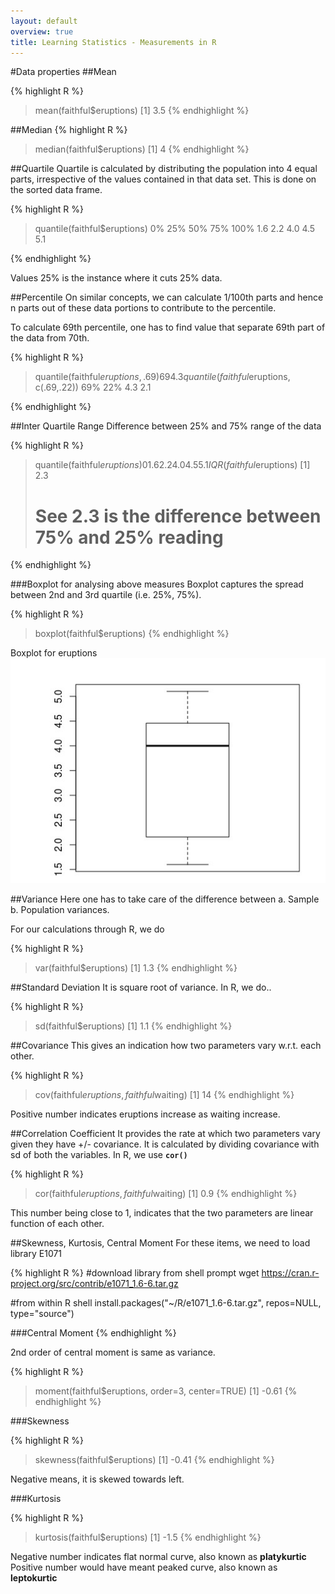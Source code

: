 ```yaml
---
layout: default
overview: true
title: Learning Statistics - Measurements in R
---
```


#Data properties
##Mean

{% highlight R %}
> mean(faithful$eruptions)
[1] 3.5
{% endhighlight %}


##Median
{% highlight R %}

> median(faithful$eruptions)
[1] 4
{% endhighlight %}


##Quartile
Quartile is calculated by distributing the population into 4 equal parts, irrespective of the values contained in that data set. This is done on the sorted data frame.

{% highlight R %}

> quantile(faithful$eruptions)
  0%  25%  50%  75% 100% 
 1.6  2.2  4.0  4.5  5.1 

{% endhighlight %}


Values 25% is the instance where it cuts 25% data.

##Percentile
On similar concepts, we can calculate 1/100th parts and hence n parts out of these data portions to contribute to the percentile.

To calculate 69th percentile, one has to find value that separate 69th part of the data from 70th.

{% highlight R %}

> quantile(faithful$eruptions, .69)
69% 
4.3 
> quantile(faithful$eruptions, c(.69,.22))
69% 22% 
4.3 2.1 
> 

{% endhighlight  %}


##Inter Quartile Range
Difference between 25% and 75% range of the data

{% highlight R %}

> quantile(faithful$eruptions)
  0%  25%  50%  75% 100% 
 1.6  2.2  4.0  4.5  5.1 
> IQR(faithful$eruptions)
[1] 2.3
> # See 2.3 is the difference between 75% and 25% reading
> 
{% endhighlight %}


###Boxplot for analysing above measures
Boxplot captures the spread between 2nd and 3rd quartile (i.e. 25%, 75%).

{% highlight R %}
> boxplot(faithful$eruptions)
{% endhighlight %}


Boxplot for eruptions
![boxplot](images/boxplot_1.jpg)

##Variance
Here one has to take care of the difference between a. Sample b. Population variances.

For our calculations through R, we do

{% highlight R %}
> var(faithful$eruptions)
[1] 1.3
{% endhighlight  %}


##Standard Deviation
It is square root of variance. In R, we do..

{% highlight R %}
> sd(faithful$eruptions)
[1] 1.1
{% endhighlight %}


##Covariance
This gives an indication how two parameters vary w.r.t. each other.

{% highlight R %}
> cov(faithful$eruptions, faithful$waiting)
[1] 14
{% endhighlight %}

Positive number indicates eruptions increase as waiting increase.

##Correlation Coefficient
It provides the rate at which two parameters vary given they have +/- covariance. It is calculated by dividing covariance with sd of both the variables. In R, we use **``cor()``**

{% highlight R %}
> cor(faithful$eruptions, faithful$waiting)
[1] 0.9
{% endhighlight %}

This number being close to 1, indicates that the two parameters are linear function of each other.

##Skewness, Kurtosis, Central Moment
For these items, we need to load library E1071

{% highlight R %}
#download library from shell prompt
wget https://cran.r-project.org/src/contrib/e1071_1.6-6.tar.gz

#from within R shell
install.packages("~/R/e1071_1.6-6.tar.gz", repos=NULL, type="source")

###Central Moment
{% endhighlight %}

2nd order of central moment is same as variance.

{% highlight R %}
> moment(faithful$eruptions, order=3, center=TRUE)
[1] -0.61
{% endhighlight %}


###Skewness

{% highlight R %}
> skewness(faithful$eruptions)
[1] -0.41
{% endhighlight %}

Negative means, it is skewed towards left.

###Kurtosis

{% highlight R %}
> kurtosis(faithful$eruptions)
[1] -1.5
{% endhighlight  %}

Negative number indicates flat normal curve, also known as **platykurtic**
Positive number would have meant peaked curve, also known as **leptokurtic**


